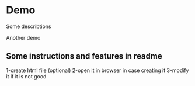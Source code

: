 # Demo 

Some describtions

Another demo

## Some instructions and features in readme

1-create html file (optional)
2-open it in browser in case creating it 
3-modify it if it is not good
